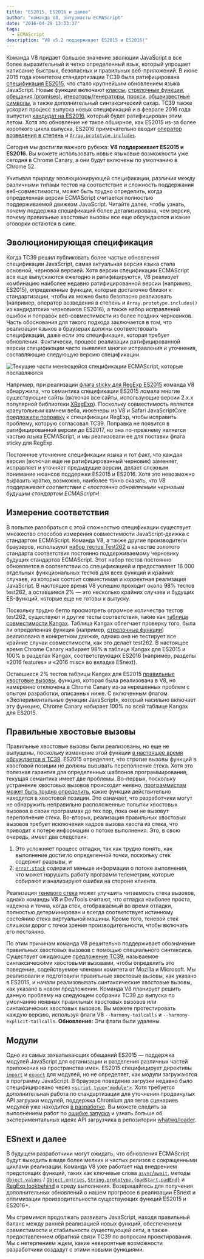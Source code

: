 ```yaml
---
title: "ES2015, ES2016 и далее"
author: "команда V8, энтузиасты ECMAScript"
date: "2016-04-29 13:33:37"
tags: 
  - ECMAScript
description: "V8 v5.2 поддерживает ES2015 и ES2016!"
---
```

Команда V8 придает большое значение эволюции JavaScript в все более выразительный и четко определенный язык, который упрощает написание быстрых, безопасных и правильных веб-приложений. В июне 2015 года комитетом стандартизации TC39 была ратифицирована [спецификация ES2015](https://www.ecma-international.org/ecma-262/6.0/), что стало крупнейшим обновлением языка JavaScript. Новые функции включают [классы](https://developer.mozilla.org/en-US/docs/Web/JavaScript/Reference/Classes), [стрелочные функции](https://developer.mozilla.org/en-US/docs/Web/JavaScript/Reference/Functions/Arrow_functions), [обещания (promises)](https://developer.mozilla.org/en-US/docs/Web/JavaScript/Reference/Global_Objects/Promise), [итераторы/генераторы](https://developer.mozilla.org/en-US/docs/Web/JavaScript/Guide/Iterators_and_Generators), [прокси](https://developer.mozilla.org/en-US/docs/Web/JavaScript/Reference/Global_Objects/Proxy), [общеизвестные символы](https://developer.mozilla.org/en-US/docs/Web/JavaScript/Reference/Global_Objects/Symbol#Well-known_symbols), а также дополнительный синтаксический сахар. TC39 также ускорил процесс выпуска новых спецификаций и в феврале 2016 года выпустил [кандидат на ES2016](https://tc39.es/ecma262/2016/), который будет ратифицирован этим летом. Хотя это обновление не такое обширное, как ES2015 из-за более короткого цикла выпуска, ES2016 примечательно вводит [оператор возведения в степень](https://developer.mozilla.org/en-US/docs/Web/JavaScript/Reference/Operators/Arithmetic_Operators#Exponentiation) и [`Array.prototype.includes`](https://developer.mozilla.org/en-US/docs/Web/JavaScript/Reference/Global_Objects/Array/includes).

<!--truncate-->
Сегодня мы достигли важного рубежа: **V8 поддерживает ES2015 и ES2016**. Вы можете использовать новые языковые возможности уже сегодня в Chrome Canary, а они будут включены по умолчанию в Chrome 52.

Учитывая природу эволюционирующей спецификации, различия между различными типами тестов на соответствие и сложность поддержания веб-совместимости, может быть трудно определить, когда определенная версия ECMAScript считается полностью поддерживаемой движком JavaScript. Читайте далее, чтобы узнать, почему поддержка спецификаций более детализирована, чем версия, почему правильные хвостовые вызовы все еще обсуждаются и какие оговорки остаются в силе.

## Эволюционирующая спецификация

Когда TC39 решил публиковать более частые обновления спецификации JavaScript, самая актуальная версия языка стала основной, черновой версией. Хотя версии спецификации ECMAScript все еще выпускаются ежегодно и ратифицируются, V8 реализует комбинацию наиболее недавно ратифицированной версии (например, ES2015), определенные функции, которые достаточно близки к стандартизации, чтобы их можно было безопасно реализовать (например, оператор возведения в степень и `Array.prototype.includes()` из кандидатских черновиков ES2016), а также набор исправлений ошибок и поправок веб-совместимости из более поздних черновиков. Часть обоснования для такого подхода заключается в том, что реализации языков в браузерах должны соответствовать спецификации, даже если это спецификация, которая требует обновления. Фактически, процесс реализации ратифицированной версии спецификации часто выявляет многие исправления и уточнения, составляющие следующую версию спецификации.

![Текущие части меняющейся спецификации ECMAScript, которые поставляются](/_img/modern-javascript/shipped-features.png)

Например, при реализации [флага sticky для RegExp ES2015](https://developer.mozilla.org/en-US/docs/Web/JavaScript/Reference/Global_Objects/RegExp/sticky) команда V8 обнаружила, что семантика спецификации ES2015 ломала многие существующие сайты (включая все сайты, использующие версии 2.x.x популярной библиотеки [XRegExp](https://github.com/slevithan/xregexp)). Поскольку совместимость является краеугольным камнем веба, инженеры из V8 и Safari JavaScriptCore [предложили поправку](https://github.com/tc39/ecma262/pull/511) к спецификации RegExp, чтобы исправить проблему, которую согласовал TC39. Поправка не появится в ратифицированной версии до ES2017, но она по-прежнему является частью языка ECMAScript, и мы реализовали ее для поставки флага sticky для RegExp.

Постоянное уточнение спецификации языка и тот факт, что каждая версия (включая еще не ратифицированный черновик) заменяет, исправляет и уточняет предыдущие версии, делает сложным понимание нюансов поддержки ES2015 и ES2016. Хотя это невозможно выразить кратко, возможно, наиболее точно сказать, что _V8 поддерживает соответствие с «постоянно обновляемым черновым будущим стандартом ECMAScript»_!

## Измерение соответствия

В попытке разобраться с этой сложностью спецификации существует множество способов измерения совместимости JavaScript-движка с стандартом ECMAScript. Команда V8, а также другие производители браузеров, используют [набор тестов Test262](https://github.com/tc39/test262) в качестве золотого стандарта соответствия постоянно поддерживаемому черновику будущих стандартов ECMAScript. Этот набор тестов постоянно обновляется в соответствии со спецификацией и предоставляет 16 000 отдельных функциональных тестов для всех функций и крайних случаев, из которых состоит совместимая и корректная реализация JavaScript. В настоящее время V8 успешно проходит около 98% тестов test262, а оставшиеся 2% — это несколько крайних случаев и будущих ES-функций, которые еще не готовы к выпуску.

Поскольку трудно бегло просмотреть огромное количество тестов test262, существуют и другие тесты соответствия, такие как [таблица совместимости Kangax](http://kangax.github.io/compat-table/ES2015/). Таблица Kangax облегчает проверку того, была ли определенная функция (например, [стрелочные функции](https://developer.mozilla.org/en-US/docs/Web/JavaScript/Reference/Functions/Arrow_functions)) реализована в конкретном движке, однако она не тестирует все крайние случаи совместимости, как это делает test262. В настоящее время Chrome Canary набирает 98% в таблице Kangax для ES2015 и 100% в разделах Kangax, соответствующих ES2016 (например, разделы «2016 features» и «2016 misc» во вкладке ESnext).

Оставшиеся 2% тестов таблицы Kangax для ES2015 [правильные хвостовые вызовы](http://www.2ality.com/2015/06/tail-call-optimization.html), функция, которая была реализована в V8, но намеренно отключена в Chrome Canary из-за нерешенных проблем с опытом разработки, описанных ниже. С включенным флагом «Экспериментальные функции JavaScript», который насильно включает эту функцию, Chrome Canary набирает 100% по всей таблице Kangax для ES2015.

## Правильные хвостовые вызовы

Правильные хвостовые вызовы были реализованы, но еще не выпущены, поскольку изменение этой функции [в настоящее время обсуждается в TC39](https://github.com/tc39/proposal-ptc-syntax). ES2015 определяет, что строгие вызовы функций в хвостовой позиции не должны вызывать переполнение стека. Хотя это полезная гарантия для определенных шаблонов программирования, текущая семантика имеет две проблемы. Во-первых, поскольку устранение хвостовых вызовов происходит неявно, [программистам может быть трудно определить](http://2ality.com/2015/06/tail-call-optimization.html#checking-whether-a-function-call-is-in-a-tail-position), какие функции действительно находятся в хвостовой позиции. Это означает, что разработчики могут не обнаружить неправильно расположенные попытки хвостовых вызовов в своих программах до тех пор, пока они не вызовут переполнение стека. Во-вторых, реализация правильных хвостовых вызовов требует исключения кадров вызова хвоста из стека, что приводит к потере информации о потоке выполнения. Это, в свою очередь, имеет два следствия:

1. Это усложняет процесс отладки, так как трудно понять, как выполнение достигло определенной точки, поскольку стек содержит разрывы, и
2. [`error.stack`](https://developer.mozilla.org/en-US/docs/Web/JavaScript/Reference/Global_Objects/Error/Stack) содержит меньше информации о потоке выполнения, что может нарушить работу программ телеметрии, которые собирают и анализируют ошибки на стороне клиента.

Реализация [теневого стека](https://bugs.webkit.org/attachment.cgi?id=274472&action=review) может улучшить читаемость стека вызовов, однако команды V8 и DevTools считают, что отладка наиболее проста, надежна и точна, когда стек, отображаемый во время отладки, полностью детерминирован и всегда соответствует истинному состоянию стека виртуальной машины. Кроме того, теневой стек слишком дорог с точки зрения производительности, чтобы включать его постоянно.

По этим причинам команда V8 решительно поддерживает обозначение правильных хвостовых вызовов с помощью специального синтаксиса. Существует ожидающее [предложение TC39](https://github.com/tc39/proposal-ptc-syntax), называемое синтаксическими хвостовыми вызовами, чтобы определить это поведение, содействуемое членами комитета от Mozilla и Microsoft. Мы реализовали и подготовили правильные хвостовые вызовы, как указано в ES2015, и начали реализовывать синтаксические хвостовые вызовы, как указано в новом предложении. Команда V8 планирует решить данную проблему на следующем собрании TC39 до выпуска по умолчанию неявных правильных хвостовых вызовов или синтаксических хвостовых вызовов. Вы можете протестировать каждую версию, используя флаги V8 `--harmony-tailcalls` и `--harmony-explicit-tailcalls`. **Обновление:** Эти флаги были удалены.

## Модули

Одно из самых захватывающих обещаний ES2015 — поддержка модулей JavaScript для организации и разделения различных частей приложения на пространства имен. ES2015 специфицирует директивы [`import`](https://developer.mozilla.org/en-US/docs/Web/JavaScript/Reference/Statements/import) и [`export`](https://developer.mozilla.org/en-US/docs/Web/JavaScript/Reference/Statements/export) для модулей, но не определяет, как модули загружаются в программу JavaScript. В браузере поведение загрузки недавно было специфицировано через [`<script type="module">`](https://blog.whatwg.org/js-modules). Хотя требуется дополнительная работа по стандартизации для уточнения продвинутых API загрузки модулей, поддержка Chromium для тегов сценариев модулей уже находится [в разработке](https://groups.google.com/a/chromium.org/d/msg/blink-dev/uba6pMr-jec/tXdg6YYPBAAJ). Вы можете следить за выполнением работ по [ошибке запуска](https://bugs.chromium.org/p/v8/issues/detail?id=1569) и узнать больше об экспериментальных идеях API загрузчика в репозитории [whatwg/loader](https://github.com/whatwg/loader).

## ESnext и далее

В будущем разработчики могут ожидать, что обновления ECMAScript будут выходить в виде более мелких и частых релизов с сокращенными циклами реализации. Команда V8 уже работает над внедрением предстоящих функций, таких как ключевые слова [`async`/`await`](https://github.com/tc39/ecmascript-asyncawait), методы [`Object.values`](https://developer.mozilla.org/en-US/docs/Web/JavaScript/Reference/Global_Objects/Object/values) / [`Object.entries`](https://developer.mozilla.org/en-US/docs/Web/JavaScript/Reference/Global_Objects/Object/entries), [`String.prototype.{padStart,padEnd}`](http://tc39.es/proposal-string-pad-start-end/) и [RegExp lookbehind](/blog/regexp-lookbehind-assertions) в среду выполнения. Возвращайтесь для получения дополнительных обновлений о нашем прогрессе в реализации ESnext и оптимизации производительности существующих функций ES2015 и ES2016+.

Мы стремимся продолжать развивать JavaScript, находя правильный баланс между ранней реализацией новых функций, обеспечением совместимости и стабильности существующей сети, а также предоставлением обратной связи TC39 по вопросам проектирования. Мы с нетерпением ждем, какие невероятные возможности разработчики создадут с этими новыми функциями.
